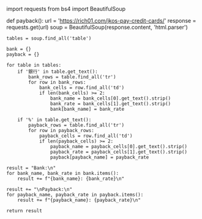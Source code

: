 import requests
from bs4 import BeautifulSoup

def payback():
    url = 'https://rich01.com/jkos-pay-credit-cards/'
    response = requests.get(url)
    soup = BeautifulSoup(response.content, 'html.parser')

    tables = soup.find_all('table')

    bank = {}
    payback = {}

    for table in tables:
        if '銀行' in table.get_text():
            bank_rows = table.find_all('tr')
            for row in bank_rows:
                bank_cells = row.find_all('td')
                if len(bank_cells) >= 2:
                    bank_name = bank_cells[0].get_text().strip()
                    bank_rate = bank_cells[1].get_text().strip()
                    bank[bank_name] = bank_rate

        if '%' in table.get_text():
            payback_rows = table.find_all('tr')
            for row in payback_rows:
                payback_cells = row.find_all('td')
                if len(payback_cells) >= 2:
                    payback_name = payback_cells[0].get_text().strip()
                    payback_rate = payback_cells[1].get_text().strip()
                    payback[payback_name] = payback_rate

    result = "Bank:\n"
    for bank_name, bank_rate in bank.items():
        result += f"{bank_name}: {bank_rate}\n"

    result += "\nPayback:\n"
    for payback_name, payback_rate in payback.items():
        result += f"{payback_name}: {payback_rate}\n"

    return result
